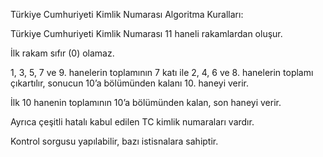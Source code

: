 Türkiye Cumhuriyeti Kimlik Numarası Algoritma Kuralları:

Türkiye Cumhuriyeti Kimlik Numarası 11 haneli rakamlardan oluşur.

İlk rakam sıfır (0) olamaz.

1, 3, 5, 7 ve 9. hanelerin toplamının 7 katı ile 2, 4, 6 ve 8. hanelerin toplamı çıkartılır, sonucun 10’a bölümünden kalanı 10. haneyi verir.

İlk 10 hanenin toplamının 10’a bölümünden kalan, son haneyi verir.

Ayrıca çeşitli hatalı kabul edilen TC kimlik numaraları vardır.

Kontrol sorgusu yapılabilir, bazı istisnalara sahiptir.

